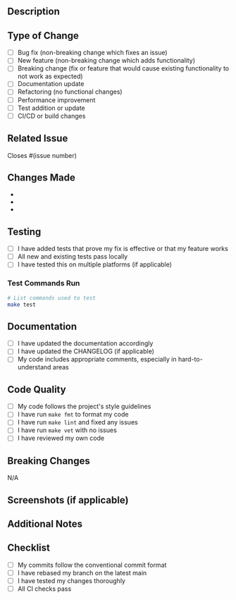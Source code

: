 ## Description

<!-- Provide a brief description of the changes in this PR -->

## Type of Change

<!-- Mark the relevant option with an "x" -->

- [ ] Bug fix (non-breaking change which fixes an issue)
- [ ] New feature (non-breaking change which adds functionality)
- [ ] Breaking change (fix or feature that would cause existing functionality to not work as expected)
- [ ] Documentation update
- [ ] Refactoring (no functional changes)
- [ ] Performance improvement
- [ ] Test addition or update
- [ ] CI/CD or build changes

## Related Issue

<!-- Link to the issue this PR addresses -->

Closes #(issue number)

## Changes Made

<!-- List the key changes made in this PR -->

-
-
-

## Testing

<!-- Describe the tests you ran and how to reproduce them -->

- [ ] I have added tests that prove my fix is effective or that my feature works
- [ ] All new and existing tests pass locally
- [ ] I have tested this on multiple platforms (if applicable)

### Test Commands Run

```bash
# List commands used to test
make test
```

## Documentation

- [ ] I have updated the documentation accordingly
- [ ] I have updated the CHANGELOG (if applicable)
- [ ] My code includes appropriate comments, especially in hard-to-understand areas

## Code Quality

- [ ] My code follows the project's style guidelines
- [ ] I have run `make fmt` to format my code
- [ ] I have run `make lint` and fixed any issues
- [ ] I have run `make vet` with no issues
- [ ] I have reviewed my own code

## Breaking Changes

<!-- If this is a breaking change, describe what breaks and the migration path -->

N/A

## Screenshots (if applicable)

<!-- Add screenshots to help explain your changes -->

## Additional Notes

<!-- Any additional information that reviewers should know -->

## Checklist

- [ ] My commits follow the conventional commit format
- [ ] I have rebased my branch on the latest main
- [ ] I have tested my changes thoroughly
- [ ] All CI checks pass
